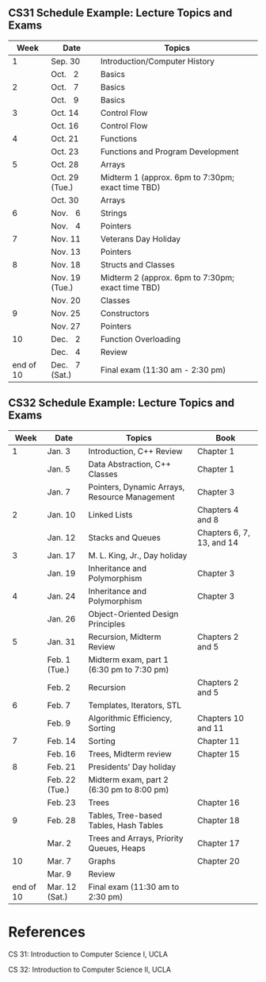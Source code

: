 ## CS31 Schedule Example: Lecture Topics and Exams

| Week | Date           | Topics                                            |
|------|----------------|---------------------------------------------------|
| 1    | Sep. 30        | Introduction/Computer History                     |
|      | Oct.  2        | Basics                                            |
| 2    | Oct.  7        | Basics                                            |
|      | Oct.  9        | Basics                                            |
| 3    | Oct. 14        | Control Flow                                      |
|      | Oct. 16        | Control Flow                                      |
| 4    | Oct. 21        | Functions                                         |
|      | Oct. 23        | Functions and Program Development                 |
| 5    | Oct. 28        | Arrays                                            |
|      | Oct. 29 (Tue.) | Midterm 1 (approx. 6pm to 7:30pm; exact time TBD) |
|      | Oct. 30        | Arrays                                            |
| 6    | Nov.  6        | Strings                                           |
|      | Nov.  4        | Pointers                                          |
| 7    | Nov. 11        | Veterans Day Holiday                              |
|      | Nov. 13        | Pointers                                          |
| 8    | Nov. 18        | Structs and Classes                               |
|      | Nov. 19 (Tue.) | Midterm 2 (approx. 6pm to 7:30pm; exact time TBD) |
|      | Nov. 20        | Classes                                           |
| 9    | Nov. 25        | Constructors                                      |
|      | Nov. 27        | Pointers                                          |
| 10   | Dec.  2        | Function Overloading                              |
|      | Dec.  4        | Review                                            |
| end of 10 | Dec.  7 (Sat.) | Final exam (11:30 am - 2:30 pm)              |


## CS32 Schedule Example: Lecture Topics and Exams

| Week | Date           | Topics                                        | Book               |
|------|----------------|-----------------------------------------------|--------------------|
| 1    | Jan. 3         | Introduction, C++ Review                      | Chapter 1          |
|      | Jan. 5         | Data Abstraction, C++ Classes                 | Chapter 1          |
|      | Jan. 7         | Pointers, Dynamic Arrays, Resource Management | Chapter 3          |
| 2    | Jan. 10        | Linked Lists                                  | Chapters 4 and 8   |
|      | Jan. 12        | Stacks and Queues                             | Chapters 6, 7, 13, and 14 |
| 3    | Jan. 17        | M. L. King, Jr., Day holiday                  |                    |
|      | Jan. 19        | Inheritance and Polymorphism                  | Chapter 3          |
| 4    | Jan. 24        | Inheritance and Polymorphism                  | Chapter 3          |
|      | Jan. 26        | Object-Oriented Design Principles             |                    |
| 5    | Jan. 31        | Recursion, Midterm Review                     | Chapters 2 and 5   |
|      | Feb. 1 (Tue.)  | Midterm exam, part 1 (6:30 pm to 7:30 pm)     |                    |
|      | Feb. 2         | Recursion                                     | Chapters 2 and 5   |
| 6    | Feb. 7         | Templates, Iterators, STL                     |                    |
|      | Feb. 9         | Algorithmic Efficiency, Sorting               | Chapters 10 and 11 |
| 7    | Feb. 14        | Sorting                                       | Chapter 11         |
|      | Feb. 16        | Trees, Midterm review                         | Chapter 15         |
| 8    | Feb. 21        | Presidents' Day holiday                       |                    |
|      | Feb. 22 (Tue.) | Midterm exam, part 2 (6:30 pm to 8:00 pm)     |                    |
|      | Feb. 23        | Trees                                         | Chapter 16         |
| 9    | Feb. 28        | Tables, Tree-based Tables, Hash Tables        | Chapter 18         |
|      | Mar. 2         | Trees and Arrays, Priority Queues, Heaps      | Chapter 17         |
| 10   | Mar. 7         | Graphs                                        | Chapter 20         |
|      | Mar. 9         | Review                                        |                    |
| end of 10 | Mar. 12 (Sat.) | Final exam (11:30 am to 2:30 pm)         |                    |


# References

CS 31: Introduction to Computer Science I, UCLA

CS 32: Introduction to Computer Science II, UCLA